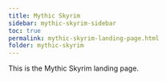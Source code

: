 ```yaml
---
title: Mythic Skyrim
sidebar: mythic-skyrim-sidebar
toc: true
permalink: mythic-skyrim-landing-page.html
folder: mythic-skyrim
---
```

This is the Mythic Skyrim landing page.
